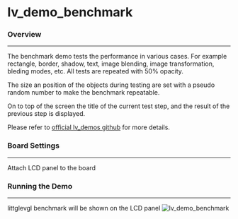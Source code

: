 # lv_demo_benchmark

### Overview
***

The benchmark demo tests the performance in various cases. For example rectangle, border, shadow, text, image blending, image transformation, bleding modes, etc. All tests are repeated with 50% opacity.

The size an position of the objects during testing are set with a pseudo random number to make the benchmark repeatable.

On to top of the screen the title of the current test step, and the result of the previous step is displayed.

Please refer to [official lv_demos github](https://github.com/lvgl/lv_demos) for more details.
### Board Settings
***
Attach LCD panel to the board

### Running the Demo
***
littglevgl benchmark will be shown on the LCD panel
![lv_demo_benchmark](../../../doc/images/samples/lv_demo_benchmark.png "lv_demo_benchmark")
